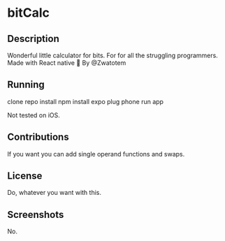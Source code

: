 # bitCalc

## Description
Wonderful little calculator for bits.
For for all the struggling programmers.
Made with React native 🤯
By @Zwatotem

## Running
clone repo
install npm
install expo
plug phone
run app

Not tested on iOS.

## Contributions
If you want you can add single operand functions and swaps.

## License
Do, whatever you want with this.

## Screenshots
No.